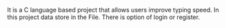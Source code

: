 It is a C language based project that allows users improve typing speed. In this project data store in the File. There is option of login or register.
